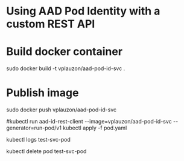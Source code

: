 # Using AAD Pod Identity with a custom REST API

#	Build docker container
sudo docker build -t vplauzon/aad-pod-id-svc .

#	Publish image
sudo docker push vplauzon/aad-pod-id-svc

#kubectl run aad-id-rest-client --image=vplauzon/aad-pod-id-svc --generator=run-pod/v1
kubectl apply -f pod.yaml

kubectl logs test-svc-pod

kubectl delete pod test-svc-pod